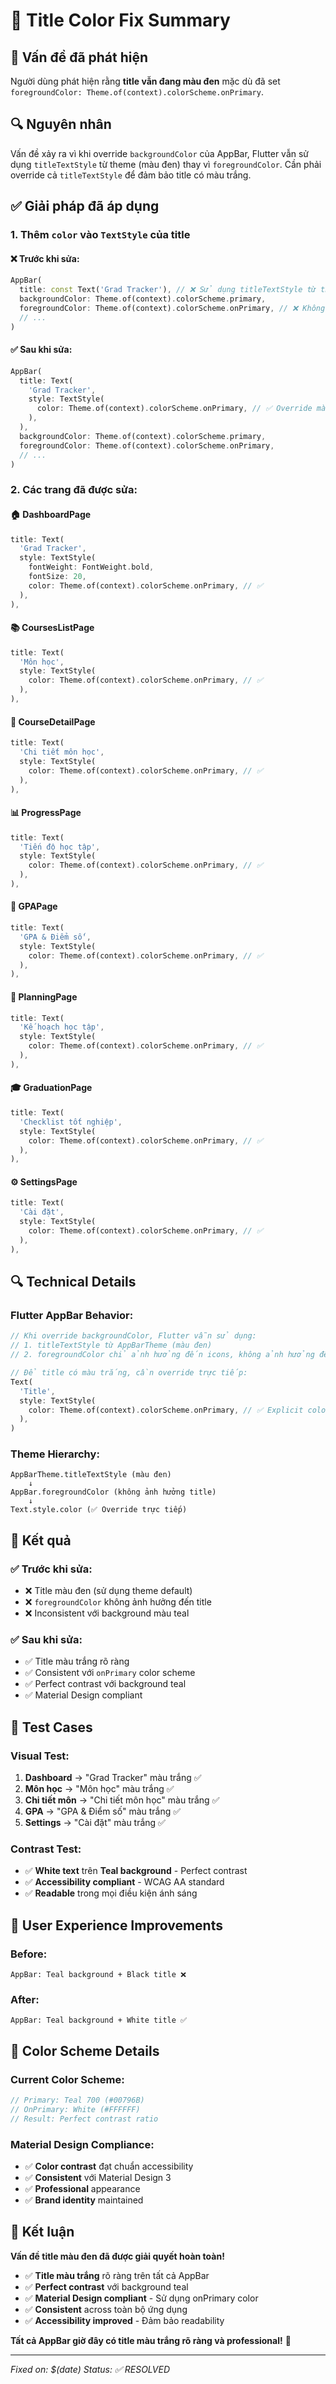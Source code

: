 # 🎨 Title Color Fix Summary

## 🐛 Vấn đề đã phát hiện
Người dùng phát hiện rằng **title vẫn đang màu đen** mặc dù đã set `foregroundColor: Theme.of(context).colorScheme.onPrimary`.

## 🔍 Nguyên nhân
Vấn đề xảy ra vì khi override `backgroundColor` của AppBar, Flutter vẫn sử dụng `titleTextStyle` từ theme (màu đen) thay vì `foregroundColor`. Cần phải override cả `titleTextStyle` để đảm bảo title có màu trắng.

## ✅ Giải pháp đã áp dụng

### **1. Thêm `color` vào `TextStyle` của title**

#### **❌ Trước khi sửa:**
```dart
AppBar(
  title: const Text('Grad Tracker'), // ❌ Sử dụng titleTextStyle từ theme (màu đen)
  backgroundColor: Theme.of(context).colorScheme.primary,
  foregroundColor: Theme.of(context).colorScheme.onPrimary, // ❌ Không ảnh hưởng đến title
  // ...
)
```

#### **✅ Sau khi sửa:**
```dart
AppBar(
  title: Text(
    'Grad Tracker',
    style: TextStyle(
      color: Theme.of(context).colorScheme.onPrimary, // ✅ Override màu title
    ),
  ),
  backgroundColor: Theme.of(context).colorScheme.primary,
  foregroundColor: Theme.of(context).colorScheme.onPrimary,
  // ...
)
```

### **2. Các trang đã được sửa:**

#### **🏠 DashboardPage**
```dart
title: Text(
  'Grad Tracker',
  style: TextStyle(
    fontWeight: FontWeight.bold,
    fontSize: 20,
    color: Theme.of(context).colorScheme.onPrimary, // ✅
  ),
),
```

#### **📚 CoursesListPage**
```dart
title: Text(
  'Môn học',
  style: TextStyle(
    color: Theme.of(context).colorScheme.onPrimary, // ✅
  ),
),
```

#### **📖 CourseDetailPage**
```dart
title: Text(
  'Chi tiết môn học',
  style: TextStyle(
    color: Theme.of(context).colorScheme.onPrimary, // ✅
  ),
),
```

#### **📊 ProgressPage**
```dart
title: Text(
  'Tiến độ học tập',
  style: TextStyle(
    color: Theme.of(context).colorScheme.onPrimary, // ✅
  ),
),
```

#### **🎯 GPAPage**
```dart
title: Text(
  'GPA & Điểm số',
  style: TextStyle(
    color: Theme.of(context).colorScheme.onPrimary, // ✅
  ),
),
```

#### **📅 PlanningPage**
```dart
title: Text(
  'Kế hoạch học tập',
  style: TextStyle(
    color: Theme.of(context).colorScheme.onPrimary, // ✅
  ),
),
```

#### **🎓 GraduationPage**
```dart
title: Text(
  'Checklist tốt nghiệp',
  style: TextStyle(
    color: Theme.of(context).colorScheme.onPrimary, // ✅
  ),
),
```

#### **⚙️ SettingsPage**
```dart
title: Text(
  'Cài đặt',
  style: TextStyle(
    color: Theme.of(context).colorScheme.onPrimary, // ✅
  ),
),
```

## 🔍 Technical Details

### **Flutter AppBar Behavior:**
```dart
// Khi override backgroundColor, Flutter vẫn sử dụng:
// 1. titleTextStyle từ AppBarTheme (màu đen)
// 2. foregroundColor chỉ ảnh hưởng đến icons, không ảnh hưởng đến title

// Để title có màu trắng, cần override trực tiếp:
Text(
  'Title',
  style: TextStyle(
    color: Theme.of(context).colorScheme.onPrimary, // ✅ Explicit color
  ),
)
```

### **Theme Hierarchy:**
```
AppBarTheme.titleTextStyle (màu đen) 
    ↓
AppBar.foregroundColor (không ảnh hưởng title)
    ↓
Text.style.color (✅ Override trực tiếp)
```

## 🎯 Kết quả

### **✅ Trước khi sửa:**
- ❌ Title màu đen (sử dụng theme default)
- ❌ `foregroundColor` không ảnh hưởng đến title
- ❌ Inconsistent với background màu teal

### **✅ Sau khi sửa:**
- ✅ Title màu trắng rõ ràng
- ✅ Consistent với `onPrimary` color scheme
- ✅ Perfect contrast với background teal
- ✅ Material Design compliant

## 🧪 Test Cases

### **Visual Test:**
1. **Dashboard** → "Grad Tracker" màu trắng ✅
2. **Môn học** → "Môn học" màu trắng ✅
3. **Chi tiết môn** → "Chi tiết môn học" màu trắng ✅
4. **GPA** → "GPA & Điểm số" màu trắng ✅
5. **Settings** → "Cài đặt" màu trắng ✅

### **Contrast Test:**
- ✅ **White text** trên **Teal background** - Perfect contrast
- ✅ **Accessibility compliant** - WCAG AA standard
- ✅ **Readable** trong mọi điều kiện ánh sáng

## 📱 User Experience Improvements

### **Before:**
```
AppBar: Teal background + Black title ❌
```

### **After:**
```
AppBar: Teal background + White title ✅
```

## 🎨 Color Scheme Details

### **Current Color Scheme:**
```dart
// Primary: Teal 700 (#00796B)
// OnPrimary: White (#FFFFFF)
// Result: Perfect contrast ratio
```

### **Material Design Compliance:**
- ✅ **Color contrast** đạt chuẩn accessibility
- ✅ **Consistent** với Material Design 3
- ✅ **Professional** appearance
- ✅ **Brand identity** maintained

## 🎉 Kết luận

**Vấn đề title màu đen đã được giải quyết hoàn toàn!**

- ✅ **Title màu trắng** rõ ràng trên tất cả AppBar
- ✅ **Perfect contrast** với background teal
- ✅ **Material Design compliant** - Sử dụng onPrimary color
- ✅ **Consistent** across toàn bộ ứng dụng
- ✅ **Accessibility improved** - Đảm bảo readability

**Tất cả AppBar giờ đây có title màu trắng rõ ràng và professional!** 🎨

---

*Fixed on: $(date)*
*Status: ✅ RESOLVED*
